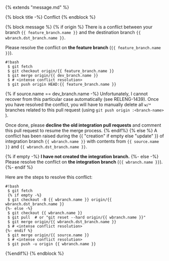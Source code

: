 {% extends "message.md" %}

{% block title -%}
Conflict
{% endblock %}

{% block message %}
{% if origin %}
There is a conflict between your branch `{{ feature_branch.name }}` and the
destination branch `{{ wbranch.dst_branch.name }}`.

Please resolve the conflict on **the feature branch** (`{{ feature_branch.name }}`).

```
#!bash
 $ git fetch
 $ git checkout origin/{{ feature_branch.name }}
 $ git merge origin/{{ dev_branch.name }}
 $ # <intense conflict resolution>
 $ git push origin HEAD:{{ feature_branch.name }}
```

{% if source.name == dev_branch.name -%}
Unfortunately, I cannot recover from this particular case automatically (see
RELENG-1439). Once you have resolved the conflict, you will have to manually
delete all `w/*` branches related to this pull request
(using `git push origin :<branch-name> `).

Once done, please **decline the old integration pull requests** and comment
this pull request to resume the merge process.
{% endif%}
{% else %}
A conflict has been raised during the {{ "creation" if empty else "update" }} of
integration branch `{{ wbranch.name }}` with contents from `{{ source.name }}`
and `{{ wbranch.dst_branch.name }}`.

{% if empty -%}
**I have not created the integration branch.**
{%- else -%}
Please resolve the conflict on **the integration branch** (`{{ wbranch.name }}`).
{%- endif %}


Here are the steps to resolve this conflict:

```
#!bash
 $ git fetch
 {% if empty -%}
 $ git checkout -B {{ wbranch.name }} origin/{{ wbranch.dst_branch.name }}
{%- else -%}
 $ git checkout {{ wbranch.name }}
 $ git pull  # or "git reset --hard origin/{{ wbranch.name }}"
 $ git merge origin/{{ wbranch.dst_branch.name }}
 $ # <intense conflict resolution>
{%- endif %}
 $ git merge origin/{{ source.name }}
 $ # <intense conflict resolution>
 $ git push -u origin {{ wbranch.name }}
```
{%endif%}
{% endblock %}
